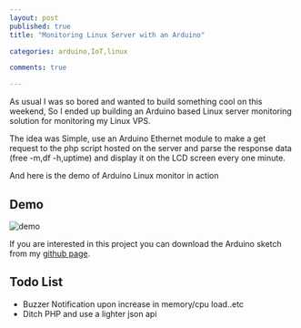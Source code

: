 ```yaml
---
layout: post
published: true
title: "Monitoring Linux Server with an Arduino"

categories: arduino,IoT,linux

comments: true

---
```


As usual I was so bored and wanted to build something cool on this weekend, So I ended up building an Arduino based Linux server monitoring solution for monitoring my Linux VPS.

The idea was Simple, use an Arduino Ethernet module to make a get request to the php script hosted on the server and parse the response data (free -m,df -h,uptime) and display it on the LCD screen every one minute.


And here is the demo of Arduino Linux monitor in action

## Demo 
![demo](https://i.imgur.com/CNQ7JSf.gif "demo")


If you are interested in this project you can download the Arduino sketch from my [github page](https://github.com/shyamjos/Arduino_ServerMon). 

Todo List 
---------

* Buzzer Notification upon increase in memory/cpu load..etc
* Ditch PHP and use a lighter json api

